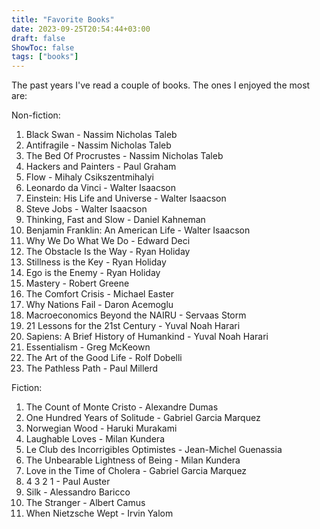 ```yaml
---
title: "Favorite Books"
date: 2023-09-25T20:54:44+03:00
draft: false
ShowToc: false
tags: ["books"]
---
```


<!-- Reading is a habit I managed to keep throughout most of my adult life. -->


The past years I've read a couple of books.
The ones I enjoyed the most are:

Non-fiction:

1) Black Swan - Nassim Nicholas Taleb
2) Antifragile - Nassim Nicholas Taleb
3) The Bed Of Procrustes - Nassim Nicholas Taleb
4) Hackers and Painters - Paul Graham
5) Flow - Mihaly Csikszentmihalyi
6) Leonardo da Vinci - Walter Isaacson 
7) Einstein: His Life and Universe - Walter Isaacson 
8) Steve Jobs - Walter Isaacson 
9) Thinking, Fast and Slow - Daniel Kahneman
10) Benjamin Franklin: An American Life - Walter Isaacson 
11) Why We Do What We Do - Edward Deci
12) The Obstacle Is the Way - Ryan Holiday
13) Stillness is the Key - Ryan Holiday
14) Ego is the Enemy - Ryan Holiday
15) Mastery - Robert Greene 
16) The Comfort Crisis - Michael Easter
17) Why Nations Fail - Daron Acemoglu 
18) Macroeconomics Beyond the NAIRU - Servaas Storm 
19) 21 Lessons for the 21st Century - Yuval Noah Harari
20) Sapiens: A Brief History of Humankind - Yuval Noah Harari
21) Essentialism - Greg McKeown
22) The Art of the Good Life - Rolf Dobelli
23) The Pathless Path - Paul Millerd

Fiction:

1) The Count of Monte Cristo - Alexandre Dumas
2) One Hundred Years of Solitude - Gabriel Garcia Marquez
3) Norwegian Wood - Haruki Murakami
4) Laughable Loves - Milan Kundera
5) Le Club des Incorrigibles Optimistes - Jean-Michel Guenassia 
6) The Unbearable Lightness of Being - Milan Kundera 
7) Love in the Time of Cholera - Gabriel Garcia Marquez
8) 4 3 2 1 - Paul Auster
9) Silk - Alessandro Baricco
10) The Stranger - Albert Camus
11) When Nietzsche Wept - Irvin Yalom